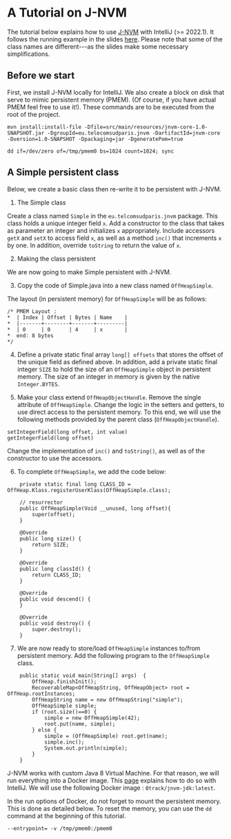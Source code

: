 # A Tutorial on J-NVM

The tutorial below explains how to use [J-NVM](https://github.com/jnvm-project/jnvm) with IntelliJ (>= 2022.1).
It follows the running example in the slides [here](https://docs.google.com/presentation/d/1YGDK3urnd682Qbk_IQxq9kyZppJUARxna4K_vCgf140/edit?usp=sharing).
Please note that some of the class names are different---as the slides make some necessary simplifications. 

## Before we start

First, we install J-NVM locally for IntelliJ.
We also create a block on disk that serve to mimic persistent memory (PMEM).
(Of course, if you have actual PMEM feel free to use it!).
These commands are to be executed from the root of the project.

````
mvn install:install-file -Dfile=src/main/resources/jnvm-core-1.0-SNAPSHOT.jar -DgroupId=eu.telecomsudparis.jnvm -DartifactId=jnvm-core -Dversion=1.0-SNAPSHOT -Dpackaging=jar -DgeneratePom=true

dd if=/dev/zero of=/tmp/pmem0 bs=1024 count=1024; sync
````

## A Simple persistent class

Below, we create a basic class then re-write it to be persistent with J-NVM.

1. The Simple class

Create a class named `Simple` in the `eu.telcomsudparis.jnvm` package.
This class holds a unique integer field `x`.
Add a constructor to the class that takes as parameter an integer and initializes `x` appropriately.
Include accessors `getX` and `setX` to access field `x`, as well as a method `inc()` that increments `x` by one.
In addition, override `toString` to return the value of `x`. 

2. Making the class persistent

We are now going to make Simple persistent with J-NVM.

3. Copy the code of Simple.java into a new class named `OffHeapSimple`.

The layout (in persistent memory) for `OffHeapSimple` will be as follows:

````
/* PMEM Layout :
*  | Index | Offset | Bytes | Name    |
*  |-------+--------+-------+---------|
*  | 0     | 0      | 4     | x       |
*  end: 8 bytes
*/
````

4. Define a private static final array `long[] offsets` that stores the offset of the unique field as defined above.
In addition, add a private static final integer `SIZE` to hold the size of an `OffHeapSimple` object in persistent memory.
The size of an integer in memory is given by the native `Integer.BYTES`.

5. Make your class extend `OffHeapObjectHandle`.
Remove the single attribute of `OffHeapSimple`.
Change the logic in the setters and getters, to use direct access to the persistent memory.
To this end, we will use the following methods provided by the parent class (`OffHeapObjectHandle`).

````
setIntegerField(long offset, int value)
getIntegerField(long offset)
````

Change the implementation of `inc()` and `toString()`, as well as of the constructor to use the accessors.

6. To complete `OffHeapSimple`, we add the code below:

````
	private static final long CLASS_ID = OffHeap.Klass.registerUserKlass(OffHeapSimple.class);

    // resurrector
    public OffHeapSimple(Void __unused, long offset){
        super(offset);
    }

    @Override
    public long size() {
        return SIZE;
    }

    @Override
    public long classId() {
        return CLASS_ID;
    }

    @Override
    public void descend() {
    }

    @Override
    public void destroy() {
        super.destroy();
    }
````

7. We are now ready to store/load `OffHeapSimple` instances to/from persistent memory.
Add the following program to the `OffHeapSimple` class.

````
    public static void main(String[] args)  {
        OffHeap.finishInit();
        RecoverableMap<OffHeapString, OffHeapObject> root = OffHeap.rootInstances;
        OffHeapString name = new OffHeapString("simple");
        OffHeapSimple simple;
        if (root.size()==0) {
            simple = new OffHeapSimple(42);
            root.put(name, simple);
        } else {
            simple = (OffHeapSimple) root.get(name);
            simple.inc();
            System.out.println(simple);
        }
    }
````

J-NVM works with custom Java 8 Virtual Machine.
For that reason, we will run everything into a Docker image.
This [page](https://www.jetbrains.com/help/idea/running-a-java-app-in-a-container.html) explains how to do so with IntelliJ.
We will use the following Docker image : `0track/jnvm-jdk:latest`.

In the run options of Docker, do not forget to mount the persistent memory.  
This is done as detailed below.
To reset the memory, you can use the `dd` command at the beginning of this tutorial.

````
--entrypoint= -v /tmp/pmem0:/pmem0
````

